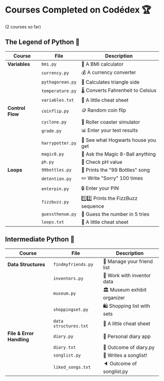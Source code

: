 # Courses Completed on Codédex 🏆
(2 courses so far)

## The Legend of Python 🐍

| Course         | File               | Description                          |
|----------------|--------------------|--------------------------------------|
| **Variables**  | `bmi.py`           | 💪 A BMI calculator                  |
|                | `currency.py`      | 💰 A currency converter              |
|                | `pythagorean.py`   | 📐 Calculates triangle side          |
|                | `temperature.py`   | 🌡️ Converts Fahrenheit to Celsius  |
|                | `variables.txt`    | 📝 A little cheat sheet              |
| **Control Flow** | `coinflip.py`    | 🪙 Random coin flip                  |
|                | `cyclone.py`       | 🎢 Roller coaster simulator          |
|                | `grade.py`         | 📊 Enter your test results           |
|                | `harrypotter.py`   | 🧙 See what Hogwarts house you get   |
|                | `magic8.py`        | 🎱 Ask the Magic 8-Ball anything     |
|                | `ph.py`            | 🧪 Check pH value                    |
| **Loops**      | `99bottles.py`     | 🍺 Prints the "99 Bottles" song      |
|                | `detention.py`     | ✏️ Write "Sorry" 100 times          |
|                | `enterpin.py`      | 🔒 Enter your PIN                    |
|                | `fizzbuzz.py`      | 1️⃣2️⃣ Prints the FizzBuzz sequence |
|                | `guessthenum.py`   | 🔢 Guess the number in 5 tries       |
|                | `loops.txt`        | 📝 A little cheat sheet              |

## Intermediate Python 🚀

| Course                     | File               | Description                          |
|----------------------------|--------------------|--------------------------------------|
| **Data Structures**        | `findmyfriends.py` | 👫 Manage your friend list           |
|                            | `inventors.py`     | 🧠 Work with inventor data           |
|                            | `museum.py`        | 🏛️ Museum exhibit organizer         |
|                            | `shoppingset.py`   | 🛍️ Shopping list with sets          |
|                            | `data structures.txt`| 📝 A little cheat sheet           |
| **File & Error Handling**  | `diary.py`         | 📖 Personal diary app               |
|                            | `diary.txt`        | 📝 Outcome of diary.py              |
|                            | `songlist.py`      | 🎵 Writes a songlist!               |
|                            | `liked_songs.txt`  | 🔈 Outcome of songlist.py           |



